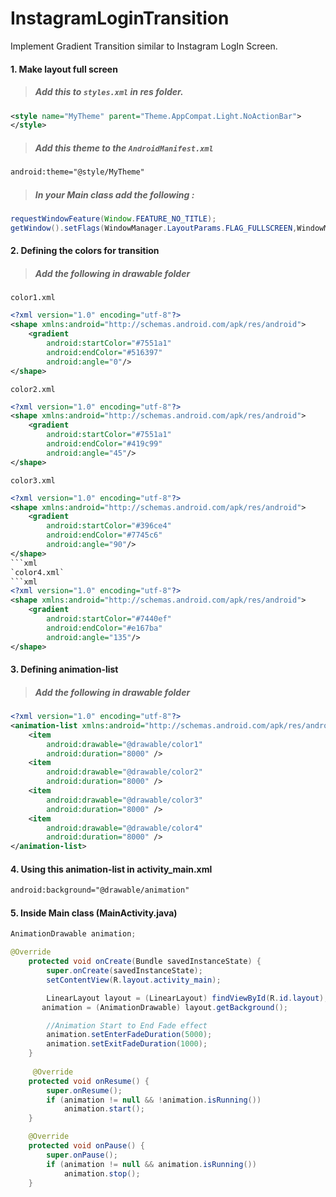# InstagramLoginTransition
Implement Gradient Transition similar to Instagram LogIn Screen.

#### 1. Make layout full screen
> ##### Add this to `styles.xml` in res folder.
```xml
<style name="MyTheme" parent="Theme.AppCompat.Light.NoActionBar">
</style>
``` 
>##### Add this theme to the `AndroidManifest.xml`
```xml
android:theme="@style/MyTheme"
```
> ##### In your Main class add the following :
```java
requestWindowFeature(Window.FEATURE_NO_TITLE);
getWindow().setFlags(WindowManager.LayoutParams.FLAG_FULLSCREEN,WindowManager.LayoutParams.FLAG_FULLSCREEN);
```

#### 2. Defining the colors for transition
> ##### Add the following in drawable folder

`color1.xml`
```xml
<?xml version="1.0" encoding="utf-8"?>
<shape xmlns:android="http://schemas.android.com/apk/res/android">
    <gradient
        android:startColor="#7551a1"
        android:endColor="#516397"
        android:angle="0"/>
</shape>
```
`color2.xml`
```xml
<?xml version="1.0" encoding="utf-8"?>
<shape xmlns:android="http://schemas.android.com/apk/res/android">
    <gradient
        android:startColor="#7551a1"
        android:endColor="#419c99"
        android:angle="45"/>
</shape>
```
`color3.xml`
```xml
<?xml version="1.0" encoding="utf-8"?>
<shape xmlns:android="http://schemas.android.com/apk/res/android">
    <gradient
        android:startColor="#396ce4"
        android:endColor="#7745c6"
        android:angle="90"/>
</shape>
```xml
`color4.xml`
```xml
<?xml version="1.0" encoding="utf-8"?>
<shape xmlns:android="http://schemas.android.com/apk/res/android">
    <gradient
        android:startColor="#7440ef"
        android:endColor="#e167ba"
        android:angle="135"/>
</shape>
```

#### 3. Defining animation-list
> ##### Add the following in drawable folder
```xml
<?xml version="1.0" encoding="utf-8"?>
<animation-list xmlns:android="http://schemas.android.com/apk/res/android">
    <item
        android:drawable="@drawable/color1"
        android:duration="8000" />
    <item
        android:drawable="@drawable/color2"
        android:duration="8000" />
    <item
        android:drawable="@drawable/color3"
        android:duration="8000" />
    <item
        android:drawable="@drawable/color4"
        android:duration="8000" />
</animation-list>
```

#### 4. Using this animation-list in activity_main.xml
```xml
android:background="@drawable/animation"
```

#### 5. Inside Main class (MainActivity.java)
```java
AnimationDrawable animation;

@Override
    protected void onCreate(Bundle savedInstanceState) {
        super.onCreate(savedInstanceState);
        setContentView(R.layout.activity_main);

        LinearLayout layout = (LinearLayout) findViewById(R.id.layout);
       animation = (AnimationDrawable) layout.getBackground();

        //Animation Start to End Fade effect
        animation.setEnterFadeDuration(5000);
        animation.setExitFadeDuration(1000);
    }
    
     @Override
    protected void onResume() {
        super.onResume();
        if (animation != null && !animation.isRunning())
            animation.start();
    }

    @Override
    protected void onPause() {
        super.onPause();
        if (animation != null && animation.isRunning())
            animation.stop();
    }
```
